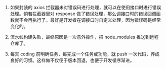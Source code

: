 1. 如果封装的 axios 拦截器未对错误码进行处理，就可以在使用接口时进行错误处理。倘若拦截器里对 response 做了错误处理，那么调接口时的错误回调函数就不会再执行了。最好是开发者在调接口时自定义处理，因为错误码是经常变化的。

2. 流水线构建失败，最终原因是一次意外操作，把 node_modules 推送到远程仓库了。

3. 每天 coding 前明确任务，每完成一个任务或功能，就 push 一次代码，养成良好的习惯。这样做不仅便于版本回退，也便于开发循序渐进。
